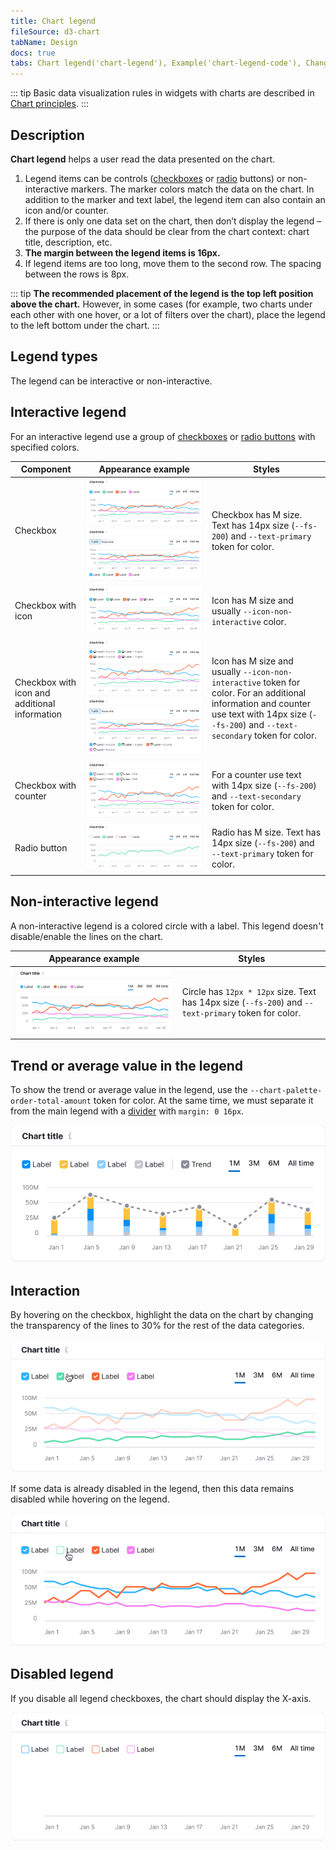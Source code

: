 ```yaml
---
title: Chart legend
fileSource: d3-chart
tabName: Design
docs: true
tabs: Chart legend('chart-legend'), Example('chart-legend-code'), Changelog('d3-chart-changelog')
---
```


::: tip
Basic data visualization rules in widgets with charts are described in [Chart principles](/data-display/d3-chart).
:::

## Description

**Chart legend** helps a user read the data presented on the chart.

1. Legend items can be controls ([checkboxes](/components/checkbox/) or [radio](/components/radio/) buttons) or non-interactive markers. The marker colors match the data on the chart. In addition to the marker and text label, the legend item can also contain an icon and/or counter.
2. If there is only one data set on the chart, then don’t display the legend – the purpose of the data should be clear from the chart context: chart title, description, etc.
3. **The margin between the legend items is 16px.**
4. If legend items are too long, move them to the second row. The spacing between the rows is 8px.

::: tip
**The recommended placement of the legend is the top left position above the chart.** However, in some cases (for example, two charts under each other with one hover, or a lot of filters over the chart), place the legend to the left bottom under the chart.
:::

## Legend types

The legend can be interactive or non-interactive.

## Interactive legend

For an interactive legend use a group of [checkboxes](/components/checkbox/) or [radio buttons](/components/radio/) with specified colors.

| Component                                     | Appearance example                                                                                     | Styles                                                                                                                                                                                       |
| --------------------------------------------- | ------------------------------------------------------------------------------------------------------ | -------------------------------------------------------------------------------------------------------------------------------------------------------------------------------------------- |
| Checkbox                                      | ![](static/checkbox.png) ![](static/legend-bottom.png)            | Checkbox has M size. Text has 14px size (`--fs-200`) and `--text-primary` token for color.                                                                                                   |
| Checkbox with icon                            | ![](static/checkbox-icon.png)                                                           | Icon has M size and usually `--icon-non-interactive` color.                                                                                                                                  |
| Checkbox with icon and additional information | ![](static/checkbox-icon-info.png) ![](static/checkbox-trash-bottom.png) | Icon has M size and usually `--icon-non-interactive` token for color. For an additional information and counter use text with 14px size (`--fs-200`) and `--text-secondary` token for color. |
| Checkbox with counter                         | ![](static/checkbox-counter.png)                                                        | For a counter use text with 14px size (`--fs-200`) and `--text-secondary` token for color.                                                                                                   |
| Radio button                                  | ![](static/radio.png)                                                                      | Radio has M size. Text has 14px size (`--fs-200`) and `--text-primary` token for color.                                                                                                      |

## Non-interactive legend

A non-interactive legend is a colored circle with a label. This legend doesn't disable/enable the lines on the chart.

| Appearance example                                  | Styles                                                                                               |
| --------------------------------------------------- | ---------------------------------------------------------------------------------------------------- |
| ![](static/static-legend.png) | Circle has `12px * 12px` size. Text has 14px size (`--fs-200`) and `--text-primary` token for color. |

## Trend or average value in the legend

To show the trend or average value in the legend, use the `--chart-palette-order-total-amount` token for color. At the same time, we must separate it from the main legend with a [divider](/components/divider/) with `margin: 0 16px`.

![](static/legend-trend.png)

## Interaction

By hovering on the checkbox, highlight the data on the chart by changing the transparency of the lines to 30% for the rest of the data categories.

![](static/legend-hover.png)

If some data is already disabled in the legend, then this data remains disabled while hovering on the legend.

![](static/legend-hover2.png)

## Disabled legend

If you disable all legend checkboxes, the chart should display the X-axis.

![](static/legend-turn-off.png)

